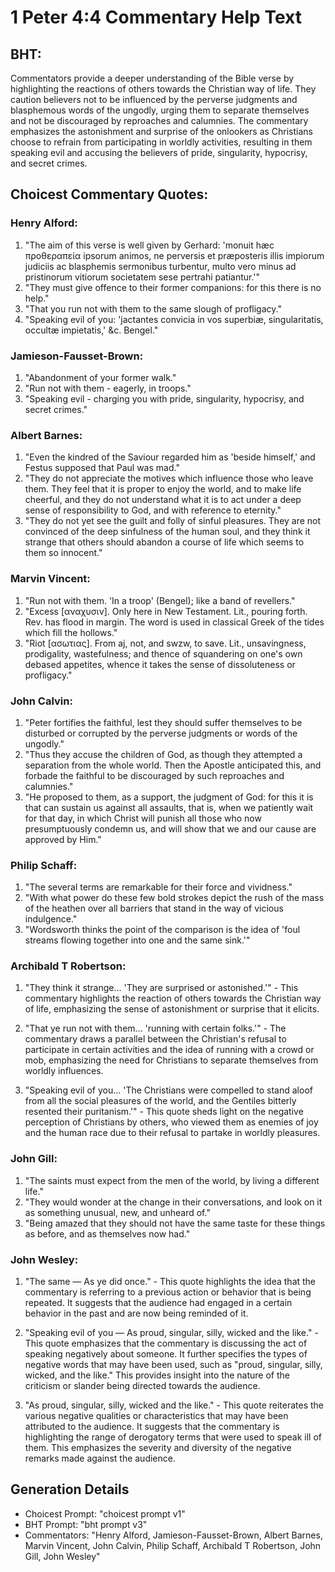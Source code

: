 # 1 Peter 4:4 Commentary Help Text

## BHT:
Commentators provide a deeper understanding of the Bible verse by highlighting the reactions of others towards the Christian way of life. They caution believers not to be influenced by the perverse judgments and blasphemous words of the ungodly, urging them to separate themselves and not be discouraged by reproaches and calumnies. The commentary emphasizes the astonishment and surprise of the onlookers as Christians choose to refrain from participating in worldly activities, resulting in them speaking evil and accusing the believers of pride, singularity, hypocrisy, and secret crimes.

## Choicest Commentary Quotes:
### Henry Alford:
1. "The aim of this verse is well given by Gerhard: 'monuit hæc προθεραπεία ipsorum animos, ne perversis et præposteris illis impiorum judiciis ac blasphemis sermonibus turbentur, multo vero minus ad pristinorum vitiorum societatem sese pertrahi patiantur.'"
2. "They must give offence to their former companions: for this there is no help."
3. "That you run not with them to the same slough of profligacy."
4. "Speaking evil of you: 'jactantes convicia in vos superbiæ, singularitatis, occultæ impietatis,' &c. Bengel."

### Jamieson-Fausset-Brown:
1. "Abandonment of your former walk."
2. "Run not with them - eagerly, in troops."
3. "Speaking evil - charging you with pride, singularity, hypocrisy, and secret crimes."

### Albert Barnes:
1. "Even the kindred of the Saviour regarded him as 'beside himself,' and Festus supposed that Paul was mad." 
2. "They do not appreciate the motives which influence those who leave them. They feel that it is proper to enjoy the world, and to make life cheerful, and they do not understand what it is to act under a deep sense of responsibility to God, and with reference to eternity."
3. "They do not yet see the guilt and folly of sinful pleasures. They are not convinced of the deep sinfulness of the human soul, and they think it strange that others should abandon a course of life which seems to them so innocent."

### Marvin Vincent:
1. "Run not with them. 'In a troop' (Bengel); like a band of revellers." 
2. "Excess [αναχυσιν]. Only here in New Testament. Lit., pouring forth. Rev. has flood in margin. The word is used in classical Greek of the tides which fill the hollows." 
3. "Riot [ασωτιας]. From aj, not, and swzw, to save. Lit., unsavingness, prodigality, wastefulness; and thence of squandering on one's own debased appetites, whence it takes the sense of dissoluteness or profligacy."

### John Calvin:
1. "Peter fortifies the faithful, lest they should suffer themselves to be disturbed or corrupted by the perverse judgments or words of the ungodly."
2. "Thus they accuse the children of God, as though they attempted a separation from the whole world. Then the Apostle anticipated this, and forbade the faithful to be discouraged by such reproaches and calumnies."
3. "He proposed to them, as a support, the judgment of God: for this it is that can sustain us against all assaults, that is, when we patiently wait for that day, in which Christ will punish all those who now presumptuously condemn us, and will show that we and our cause are approved by Him."

### Philip Schaff:
1. "The several terms are remarkable for their force and vividness."
2. "With what power do these few bold strokes depict the rush of the mass of the heathen over all barriers that stand in the way of vicious indulgence."
3. "Wordsworth thinks the point of the comparison is the idea of 'foul streams flowing together into one and the same sink.'"

### Archibald T Robertson:
1. "They think it strange... 'They are surprised or astonished.'" - This commentary highlights the reaction of others towards the Christian way of life, emphasizing the sense of astonishment or surprise that it elicits.

2. "That ye run not with them... 'running with certain folks.'" - The commentary draws a parallel between the Christian's refusal to participate in certain activities and the idea of running with a crowd or mob, emphasizing the need for Christians to separate themselves from worldly influences.

3. "Speaking evil of you... 'The Christians were compelled to stand aloof from all the social pleasures of the world, and the Gentiles bitterly resented their puritanism.'" - This quote sheds light on the negative perception of Christians by others, who viewed them as enemies of joy and the human race due to their refusal to partake in worldly pleasures.

### John Gill:
1. "The saints must expect from the men of the world, by living a different life."
2. "They would wonder at the change in their conversations, and look on it as something unusual, new, and unheard of."
3. "Being amazed that they should not have the same taste for these things as before, and as themselves now had."

### John Wesley:
1. "The same — As ye did once." - This quote highlights the idea that the commentary is referring to a previous action or behavior that is being repeated. It suggests that the audience had engaged in a certain behavior in the past and are now being reminded of it.

2. "Speaking evil of you — As proud, singular, silly, wicked and the like." - This quote emphasizes that the commentary is discussing the act of speaking negatively about someone. It further specifies the types of negative words that may have been used, such as "proud, singular, silly, wicked, and the like." This provides insight into the nature of the criticism or slander being directed towards the audience.

3. "As proud, singular, silly, wicked and the like." - This quote reiterates the various negative qualities or characteristics that may have been attributed to the audience. It suggests that the commentary is highlighting the range of derogatory terms that were used to speak ill of them. This emphasizes the severity and diversity of the negative remarks made against the audience.


## Generation Details
- Choicest Prompt: "choicest prompt v1"
- BHT Prompt: "bht prompt v3"
- Commentators: "Henry Alford, Jamieson-Fausset-Brown, Albert Barnes, Marvin Vincent, John Calvin, Philip Schaff, Archibald T Robertson, John Gill, John Wesley"
